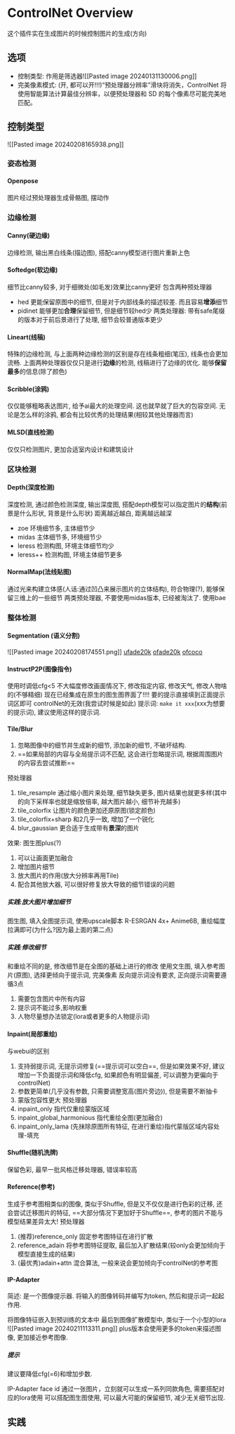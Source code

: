 # ControlNet Overview
这个插件实在生成图片的时候控制图片的生成(方向)

## 选项
- 控制类型: 作用是筛选器![[Pasted image 20240131130006.png]]
- 完美像素模式: (开, 都可以开!!!)“预处理器分辨率”滑块将消失，ControlNet 将使用智能算法计算最佳分辨率，以便预处理器和 SD 的每个像素尽可能完美地匹配。


## 控制类型
![[Pasted image 20240208165938.png]]
### 姿态检测
#### Openpose
图片经过预处理器生成骨骼图, 摆动作
### 边缘检测
#### Canny(硬边缘)
边缘检测, 输出黑白线条(描边图), 搭配canny模型进行图片重新上色
#### Softedge(软边缘)
细节比canny较多, 对于细微处(如毛发)效果比canny更好
包含两种预处理器
- hed 更能保留原图中的细节, 但是对于内部线条的描述较差. 而且容易**增添**细节
- pidinet 能够更加**合理**保留细节, 但是细节较hed少
两类处理器: 带有safe尾缀的版本对于前后景进行了处理, 细节会较普通版本更少
#### Lineart(线稿)
特殊的边缘检测, 与上面两种边缘检测的区别是存在线条粗细(笔压), 线条也会更加流畅. 上面两种处理器仅仅只是进行**边缘**的检测, 线稿进行了边缘的优化. 能够**保留最多**的信息(除了颜色)
#### Scribble(涂鸦)
仅仅能够粗略表达图片, 给予ai最大的处理空间. 这也就早就了巨大的包容空间. 无论是怎么样的涂鸦, 都会有比较优秀的处理结果(相较其他处理器而言)
#### MLSD(直线检测)
仅仅只检测图片, 更加合适室内设计和建筑设计
### 区块检测
#### Depth(深度检测)
深度检测, 通过颜色检测深度, 输出深度图, 搭配depth模型可以指定图片的**结构**(前景是什么形状, 背景是什么形状)
距离越近越白, 距离越远越深
- zoe 环境细节多, 主体细节少
- midas 主体细节多, 环境细节少
- leress 检测构图, 环境主体细节均少
- leress++ 检测构图, 环境主体细节更多
#### NormalMap(法线贴图)
通过光来构建立体感(人话:通过凹凸来展示图片的立体结构), 符合物理(?), 能够保留三维上的一些细节
两类预处理器, 不要使用midas版本, 已经被淘汰了. 使用bae
### 整体检测
#### Segmentation (语义分割)
![[Pasted image 20240208174551.png]]
[ufade20k](https://github.com/Sense-X/UniFormer)
[ofade20k](https://github.com/SHI-Labs/OneFormer)
[ofcoco](https://cocodataset.org/)
#### InstructP2P(图像指令)
使用时调低cfg<5
不大幅度修改画面情况下, 修改指定内容, 修改天气, 修改人物啥的(不够精细)
现在已经集成在原生的图生图界面了!!!! 要的提示直接填到正面提示词区即可
controlNet的无效(我尝试时候是如此)
提示词: `make it xxx`(xxx为想要的提示词), 建议使用这样的提示词. 
#### Tile/Blur
1. 忽略图像中的细节并生成新的细节, 添加新的细节, 不破坏结构.
2. ==如果局部的内容与全局提示词不匹配, 这会进行忽略提示词, 根据周围图片的内容去尝试推断==

预处理器
1. tile_resample 通过缩小图片来处理, 细节缺失更多, 图片结果也就更多样(其中的向下采样率也就是缩放倍率, 越大图片越小, 细节补充越多)
2. tile_colorfix 让图片的颜色更加还原原图(锁定颜色)
3. tile_colorfix+sharp 和2几乎一致, 增加了一个锐化
4. blur_gaussian 更合适于生成带有**景深**的图片

效果: 图生图plus(?)
1. 可以让画面更加融合
2. 增加图片细节
3. 放大图片的作用(放大分辨率再用Tile)
4. 配合其他放大器, 可以很好修复放大导致的细节错误的问题

##### 实践:放大图片增加细节
图生图, 填入全图提示词, 使用upscale脚本 R-ESRGAN 4x+ Anime6B, 重绘幅度拉满即可(为什么?因为最上面的第二点)
##### 实践:修改细节
和重绘不同的是, 修改细节是在全图的基础上进行的修改
使用文生图, 填入参考图片(原图), 选择更倾向于提示词, 完美像素
反向提示词没有要求, 正向提示词需要遵循3点
1. 需要包含图片中所有内容
2. 提示词不能过多,影响权重
3. 人物尽量想办法锁定(lora或者更多的人物提示词)
#### Inpaint(局部重绘)
与webui的区别
1. 支持弱提示词, 无提示词修复(==提示词可以空白==, 但是如果效果不好, 建议增加一下负面提示词和降低cfg, 如果颜色有明显偏差, 可以调整为更偏向于controlNet)
2. 参数更简单(几乎没有参数, 只需要调整宽高(图片旁边)), 但是需要不断抽卡
3. 蒙版包容性更大
预处理器
1. inpaint_only 指代仅重绘蒙版区域
2. inpaint_global_harmonious 指代重绘全图(更加融合)
3. inpaint_only_lama (先抹除原图所有特征, 在进行重绘)指代蒙版区域内容处理-填充
#### Shuffle(随机洗牌)
保留色彩, 最早一批风格迁移处理器, 错误率较高
#### Reference(参考)
生成于参考图相类似的图像, 类似于Shuffle, 但是又不仅仅是进行色彩的迁移, 还会尝试迁移图片的特征, ==大部分情况下更加好于Shuffle==, 参考的图片不能与模型结果差异太大!
预处理器
1. (推荐)reference_only 固定参考图特征在进行扩散
2. reference_adain 将参考图特征提取, 最后加入扩散结果(较only会更加倾向于模型直接生成的结果)
3. (最优秀)adain+attn 混合算法, 一般来说会更加倾向于controlNet的参考图
#### IP-Adapter
简述: 是一个图像提示器.
	将输入的图像转码并编写为token, 然后和提示词一起起作用.

将图像特征嵌入到预训练的文本中 最后到图像扩散模型中, 类似于一个小型的lora
![[Pasted image 20240211113311.png]]
plus版本会使用更多的token来描述图像, 更加接近参考图像. 
##### 提示
建议要降低cfg(=6)和增加步数. 

IP-Adapter face id 通过一张图片，立刻就可以生成一系列同款角色, 需要搭配对应的lora使用
可以搭配图生图使用, 可以最大可能的保留细节, 减少无关细节出现. 
## 实践
